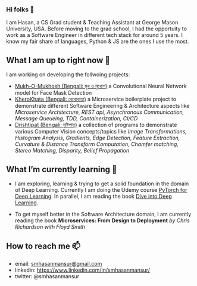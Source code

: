 <!--
**hasanmansur/hasanmansur** is a ✨ _special_ ✨ repository because its `README.md` (this file) appears on your GitHub profile.
-->

### Hi folks  👋
I am Hasan, a CS Grad student & Teaching Assistant at George Mason University, USA. Before moving to the grad school, I had the opportuity to work as a Software Engineer in different tech stack for around 5 years. I know my fair share of languages, Python & JS are the ones I use the most.

## What I am up to right now 🔭
I am working on developing the follwoing projects:
- [Mukh-O-Mukhosh (Bengali: মুখ ও মুখোশ)](https://github.com/hasanmansur/Mukh-O-Mukhosh) a Convolutional Neural Network model for Face Mask Detection
- [KheroKhata (Bengali: খেরোখাতা)](https://github.com/hasanmansur/KheroKhata) a Microservice boilerplate project to demonstrate different Software Engineering & Architecture aspects like *Microservice Architecture, REST api, Asynchronous Communication, Message Queueing, TDD, Containerization, CI/CD* 
- [Drishtipat (Bengali: দৃষ্টিপাত)](https://github.com/hasanmansur/Drishtipat) a collection of programs to demonstrate various Computer Vision concepts/topics like *Image Transformations, Histogram Analysis, Gradients, Edge Detection, Feature Extraction, Curvature & Distance Transform Computation, Chamfer matching, Stereo Matching, Disparity, Belief Propagation*

## What I’m currently learning 🌱
- I am exploring, learning & trying to get a solid foundation in the domain of Deep Learning. Currently I am doing the Udemy course [PyTorch for Deep Learning](https://www.udemy.com/course/pytorch-for-deep-learning-with-python-bootcamp/). In parallel, I am reading the book [Dive into Deep Learning](https://d2l.ai/index.html).

- To get myself better in the Software Architecture domain, I am currently reading the book **Microservices: From Design to Deployment** *by Chris Richardson
with Floyd Smith* 

## How to reach me 📫
- email: smhasanmansur@gmail.com
- linkedin: https://www.linkedin.com/in/smhasanmansur/
- twitter: @smhasanmansur

<!--
Here are some ideas to get you started:
- 👯 I’m looking to collaborate on ...
- 🤔 I’m looking for help with ...
- 💬 Ask me about ...
- 😄 Pronouns: ...
- ⚡ Fun fact: ...
-->
